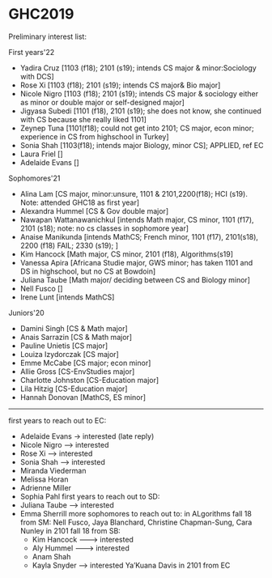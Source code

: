 # GHC2019

Preliminary interest list: 


First years'22
  * Yadira Cruz    [1103 (f18); 2101 (s19); intends CS major & minor:Sociology with DCS] 
  * Rose Xi        [1103 (f18); 2101 (s19); intends CS major& Bio major]
  * Nicole Nigro   [1103 (f18); 2101 (s19); intends CS major & sociology either as minor or double major or self-designed major]  
  * Jigyasa Subedi [1101 (f18), 2101 (s19); she does not know, she continued with CS because she really liked 1101]
  * Zeynep Tuna    [1101(f18); could not get into 2101; CS major, econ minor; experience in CS from highschool in Turkey]
  * Sonia Shah     [1103(f18); intends major Biology, minor CS]; APPLIED, ref EC
  * Laura Friel    []
  * Adelaide Evans []
  

Sophomores'21
  * Alina Lam                [CS major, minor:unsure, 1101 & 2101,2200(f18); HCI (s19). Note: attended GHC18 as first year]
  * Alexandra Hummel         [CS & Gov double major]
  * Nawapan Wattanawanichkul [intends Math major, CS minor, 1101 (f17), 2101 (s18); note: no cs classes in sophomore year] 
  * Anaise Manikunda         [intends MathCS; French minor, 1101 (f17), 2101(s18), 2200 (f18) FAIL; 2330 (s19); ] 
  * Kim Hancock              [Math major, CS minor, 2101 (f18), Algorithms(s19]
  * Vanessa Apira            [Africana Studie major, GWS minor; has taken 1101 and DS in highschool, but no CS at Bowdoin]
  * Juliana Taube            [Math major/ deciding between CS and Biology minor] 
  * Nell Fusco               []
  * Irene Lunt               [intends MathCS] 
  
Juniors'20
  * Damini Singh       [CS & Math major]
  * Anais Sarrazin     [CS & Math major]
  * Pauline Unietis    [CS major]
  * Louiza Izydorczak  [CS major]
  * Emme McCabe        [CS major; econ minor] 
  * Allie Gross        [CS-EnvStudies major]
  * Charlotte Johnston [CS-Education major]
  * Lila Hitzig        [CS-Education major]
  * Hannah Donovan     [MathCS, ES minor]





---------------------------------------------
first years to reach out to EC:  
* Adelaide Evans  -> interested (late reply)
* Nicole Nigro  --> interested 
* Rose Xi --> interested 
* Sonia Shah --> interested 
* Miranda Viederman
* Melissa Horan
* Adrienne Miller
* Sophia Pahl
first years to reach out to SD: 
* Juliana Taube --> interested 
* Emma Sherrill
more sophomores to reach out to: 
in ALgorithms fall 18  from SM: Nell Fusco, Jaya Blanchard, Christine Chapman-Sung, Cara Nunley 
in 2101 fall 18 from SB: 
   * Kim Hancock ---> interested 
   * Aly Hummel ---> interested 
   * Anam Shah
   * Kayla Snyder --> interested 
 Ya’Kuana Davis in 2101 from EC
